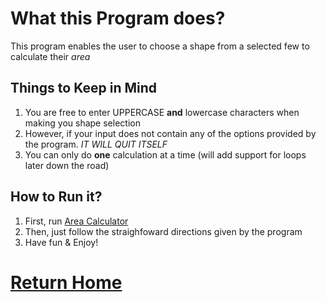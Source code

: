 # What this Program does?

This program enables the user to choose a shape from a selected few to calculate their *area*

## Things to Keep in Mind

1. You are free to enter UPPERCASE **and** lowercase characters when making you shape selection
2. However, if your input does not contain any of the options provided by the program. *IT WILL QUIT ITSELF*
3. You can only do **one** calculation at a time (will add support for loops later down the road)

## How to Run it?

1. First, run [Area Calculator](https://repl.it/FDC9/1)
2. Then, just follow the straighfoward directions given by the program
3. Have fun & Enjoy!

# [Return Home](http://speedmirage.me)
